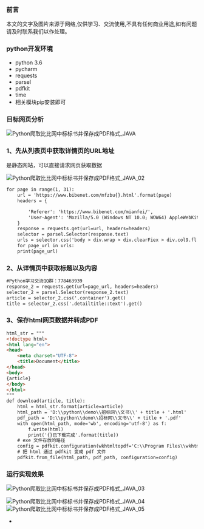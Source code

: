 ### 前言

本文的文字及图片来源于网络,仅供学习、交流使用,不具有任何商业用途,如有问题请及时联系我们以作处理。

### python开发环境

- python 3.6
- pycharm
- requests
- parsel
- pdfkit
- time
- 相关模块pip安装即可

### 目标网页分析

![Python爬取比比网中标标书并保存成PDF格式_JAVA](https://s6.51cto.com/images/blog/202012/31/2ceb5a0d81efc9df4e1ccfcf24a1b7f3.png?x-oss-process=image/watermark,size_16,text_QDUxQ1RP5Y2a5a6i,color_FFFFFF,t_100,g_se,x_10,y_10,shadow_90,type_ZmFuZ3poZW5naGVpdGk=)

### 1、先从列表页中获取详情页的URL地址

是静态网站，可以直接请求网页获取数据

![Python爬取比比网中标标书并保存成PDF格式_JAVA_02](https://s7.51cto.com/images/blog/202012/31/f9c6443f2faa9bc8620d13a771aa9e73.png?x-oss-process=image/watermark,size_16,text_QDUxQ1RP5Y2a5a6i,color_FFFFFF,t_100,g_se,x_10,y_10,shadow_90,type_ZmFuZ3poZW5naGVpdGk=)

```html
for page in range(1, 31):
    url = 'https://www.bibenet.com/mfzbu{}.html'.format(page)
    headers = {

        'Referer': 'https://www.bibenet.com/mianfei/',
        'User-Agent': 'Mozilla/5.0 (Windows NT 10.0; WOW64) AppleWebKit/537.36 (KHTML, like Gecko) Chrome/81.0.4044.138 Safari/537.36'
    }
    response = requests.get(url=url, headers=headers)
    selector = parsel.Selector(response.text)
    urls = selector.css('body > div.wrap > div.clearFiex > div.col9.fl > div.secondary_box > table tr .fl a::attr(href)').getall()
    for page_url in urls:
    print(page_url)
```





### 2、从详情页中获取标题以及内容

```html
#Python学习交流QQ群：778463939
response_2 = requests.get(url=page_url, headers=headers)
selector_2 = parsel.Selector(response_2.text)
article = selector_2.css('.container').get()
title = selector_2.css('.detailtitle::text').get()
```





### 3、保存html网页数据并转成PDF

```html
html_str = """
<!doctype html>
<html lang="en">
<head>
    <meta charset="UTF-8">
    <title>Document</title>
</head>
<body>
{article}
</body>
</html>
"""
def download(article, title):
    html = html_str.format(article=article)
    html_path = 'D:\\python\\demo\\招标网\\文书\\' + title + '.html'
    pdf_path = 'D:\\python\\demo\\招标网\\文书\\' + title + '.pdf'
    with open(html_path, mode='wb', encoding='utf-8') as f:
        f.write(html)
        print('{}已下载完成'.format(title))
    # exe 文件存放的路径
    config = pdfkit.configuration(wkhtmltopdf='C:\\Program Files\\wkhtmltopdf\\bin\\wkhtmltopdf.exe')
    # 把 html 通过 pdfkit 变成 pdf 文件
    pdfkit.from_file(html_path, pdf_path, configuration=config)

```





### 运行实现效果

![Python爬取比比网中标标书并保存成PDF格式_JAVA_03](https://s7.51cto.com/images/blog/202012/31/78eda48494d789b5f4c03e4d46048ff1.png?x-oss-process=image/watermark,size_16,text_QDUxQ1RP5Y2a5a6i,color_FFFFFF,t_100,g_se,x_10,y_10,shadow_90,type_ZmFuZ3poZW5naGVpdGk=)

![Python爬取比比网中标标书并保存成PDF格式_JAVA_04](https://s9.51cto.com/images/blog/202012/31/e8417b1c5548c939cfab625afe4fd225.png?x-oss-process=image/watermark,size_16,text_QDUxQ1RP5Y2a5a6i,color_FFFFFF,t_100,g_se,x_10,y_10,shadow_90,type_ZmFuZ3poZW5naGVpdGk=)
![Python爬取比比网中标标书并保存成PDF格式_JAVA_05](https://s8.51cto.com/images/blog/202012/31/8c23566e2d9a8146e01955f680da9416.png?x-oss-process=image/watermark,size_16,text_QDUxQ1RP5Y2a5a6i,color_FFFFFF,t_100,g_se,x_10,y_10,shadow_90,type_ZmFuZ3poZW5naGVpdGk=)





- 